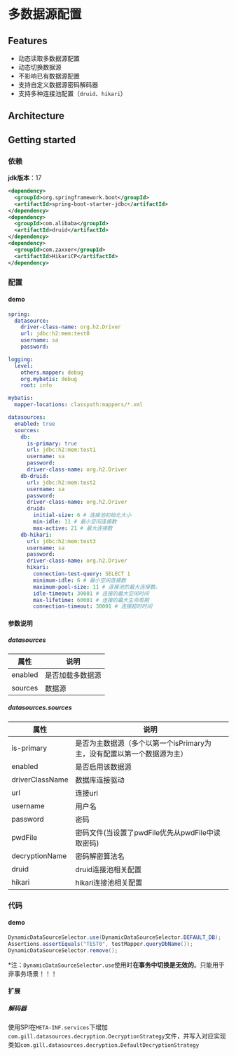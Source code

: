 # 多数据源配置

## Features

- 动态读取多数据源配置
- 动态切换数据源
- 不影响已有数据源配置
- 支持自定义数据源密码解码器
- 支持多种连接池配置（`druid`、`hikari`）



## Architecture



## Getting started

### 依赖

**jdk版本**：17

```xml
<dependency>
  <groupId>org.springframework.boot</groupId>
  <artifactId>spring-boot-starter-jdbc</artifactId>
</dependency>
<dependency>
  <groupId>com.alibaba</groupId>
  <artifactId>druid</artifactId>
</dependency>
<dependency>
  <groupId>com.zaxxer</groupId>
  <artifactId>HikariCP</artifactId>
</dependency>
```



### 配置

#### demo

```yaml
spring:
  datasource:
    driver-class-name: org.h2.Driver
    url: jdbc:h2:mem:test0
    username: sa
    password:

logging:
  level:
    others.mapper: debug
    org.mybatis: debug
    root: info

mybatis:
  mapper-locations: classpath:mappers/*.xml

datasources:
  enabled: true
  sources:
    db:
      is-primary: true
      url: jdbc:h2:mem:test1
      username: sa
      password:
      driver-class-name: org.h2.Driver
    db-druid:
      url: jdbc:h2:mem:test2
      username: sa
      password:
      driver-class-name: org.h2.Driver
      druid:
        initial-size: 6 # 连接池初始化大小
        min-idle: 11 # 最小空闲连接数
        max-active: 21 # 最大连接数
    db-hikari:
      url: jdbc:h2:mem:test3
      username: sa
      password:
      driver-class-name: org.h2.Driver
      hikari:
        connection-test-query: SELECT 1
        minimum-idle: 6 # 最小空闲连接数
        maximum-pool-size: 11 # 连接池的最大连接数。
        idle-timeout: 30001 # 连接的最大空闲时间
        max-lifetime: 60001 # 连接的最大生命周期
        connection-timeout: 30001 # 连接超时时间
```

#### 参数说明

##### datasources

| 属性    | 说明             |
| ------- | ---------------- |
| enabled | 是否加载多数据源 |
| sources | 数据源           |

##### datasources.sources

| 属性            | 说明                                                         |
| --------------- | ------------------------------------------------------------ |
| is-primary      | 是否为主数据源（多个以第一个isPrimary为主，没有配置以第一个数据源为主） |
| enabled         | 是否启用该数据源                                             |
| driverClassName | 数据库连接驱动                                               |
| url             | 连接url                                                      |
| username        | 用户名                                                       |
| password        | 密码                                                         |
| pwdFile         | 密码文件(当设置了pwdFile优先从pwdFile中读取密码)             |
| decryptionName  | 密码解密算法名                                               |
| druid           | druid连接池相关配置                                          |
| hikari          | hikari连接池相关配置                                         |

### 代码

#### demo

```java
DynamicDataSourceSelector.use(DynamicDataSourceSelector.DEFAULT_DB);
Assertions.assertEquals("TEST0", testMapper.queryDbName());
DynamicDataSourceSelector.remove();
```

*注：`DynamicDataSourceSelector.use`使用时**在事务中切换是无效的**。只能用于非事务场景！！！

#### 扩展

##### 解码器

使用SPI在`META-INF.services`下增加`com.gill.datasources.decryption.DecryptionStrategy`文件，并写入对应实现类如`com.gill.datasources.decryption.DefaultDecryptionStrategy`

